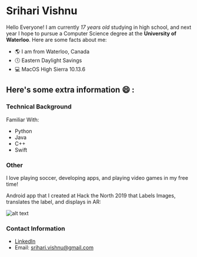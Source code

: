 # Srihari Vishnu

Hello Everyone! I am currently *17 years old* studying in high school, and next year I hope to pursue a Computer Science degree at the **University of Waterloo**. Here are some facts about me:

* &#x1f30e; I am from Waterloo, Canada
* &#x1f554; Eastern Daylight Savings
* &#x1F4BB; MacOS High Sierra 10.13.6

## Here's some extra information :smile: :

### Technical Background
  Familiar With:
  * Python
  * Java
  * C++
  * Swift

### Other

I love playing soccer, developing apps, and playing video games in my free time!

Android app that I created at Hack the North 2019 that Labels Images, translates the label, and displays in AR:

![alt text](https://i.ibb.co/2N9JFLD/Screenshot-20190915-074920.png)

### Contact Information
* [LinkedIn](https://www.linkedin.com/in/srihari-vishnu-387a31165/ "Srihari Vishnu")
* Email: srihari.vishnu@gmail.com
